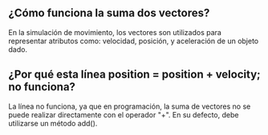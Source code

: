 ## ¿Cómo funciona la suma dos vectores?

En la simulación de movimiento, los vectores son utilizados para representar atributos como:
velocidad, posición, y aceleración de un objeto dado.

## ¿Por qué esta línea position = position + velocity; no funciona?

La línea no funciona, ya que en programación, la suma de vectores no se puede realizar
directamente con el operador "+". En su defecto, debe utilizarse un método add().

